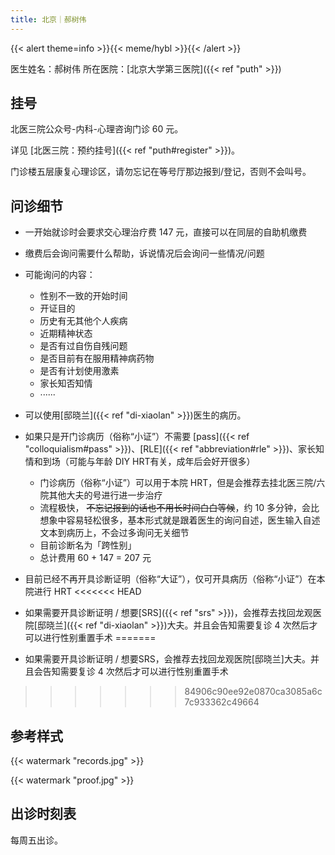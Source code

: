 ```yaml
---
title: 北京｜郝树伟
---
```


{{< alert theme=info >}}{{< meme/hybl >}}{{< /alert >}}

医生姓名：郝树伟
所在医院：[北京大学第三医院]({{< ref "puth" >}})

## 挂号

北医三院公众号-内科-心理咨询门诊 60 元。

详见 [北医三院：预约挂号]({{< ref "puth#register" >}})。

门诊楼五层康复心理诊区，请勿忘记在等号厅那边报到/登记，否则不会叫号。

## 问诊细节

<!-- - 一次性开证可能与 [pass]({{< ref "colloquialism#pass" >}})，[RLE]({{< ref "abbreviation#rle" >}})有关。-->
- 一开始就诊时会要求交心理治疗费 147 元，直接可以在同层的自助机缴费
- 缴费后会询问需要什么帮助，诉说情况后会询问一些情况/问题
- 可能询问的内容：
  - 性别不一致的开始时间
  - 开证目的
  - 历史有无其他个人疾病
  - 近期精神状态
  - 是否有过自伤自残问题
  - 是否目前有在服用精神病药物
  - 是否有计划使用激素
  - 家长知否知情
  - ······

- 可以使用[邸晓兰]({{< ref "di-xiaolan" >}})医生的病历。
- 如果只是开门诊病历（俗称“小证”）不需要 [pass]({{< ref "colloquialism#pass" >}})、[RLE]({{< ref "abbreviation#rle" >}})、家长知情和到场（可能与年龄 DIY HRT有关，成年后会好开很多）
  - 门诊病历（俗称“小证”）可以用于本院 HRT，但是会推荐去挂北医三院/六院其他大夫的号进行进一步治疗
  - 流程极快， ~~不忘记报到的话也不用长时间白白等候~~，约 10 多分钟，会比想象中容易轻松很多，基本形式就是跟着医生的询问自述，医生输入自述文本到病历上，不会过多询问无关细节
  - 目前诊断名为「跨性别」
  - 总计费用 60 + 147 = 207 元
- 目前已经不再开具诊断证明（俗称“大证”），仅可开具病历（俗称“小证”）在本院进行 HRT
<<<<<<< HEAD
- 如果需要开具诊断证明 / 想要[SRS]({{< ref "srs" >}})，会推荐去找回龙观医院[邸晓兰]({{< ref "di-xiaolan" >}})大夫。并且会告知需要复诊 4 次然后才可以进行性别重置手术
=======
- 如果需要开具诊断证明 / 想要SRS，会推荐去找回龙观医院[邸晓兰]大夫。并且会告知需要复诊 4 次然后才可以进行性别重置手术
>>>>>>> 84906c90ee92e0870ca3085a6c7c933362c49664

## 参考样式

{{< watermark "records.jpg" >}}

{{< watermark "proof.jpg" >}}

## 出诊时刻表

每周五出诊。
